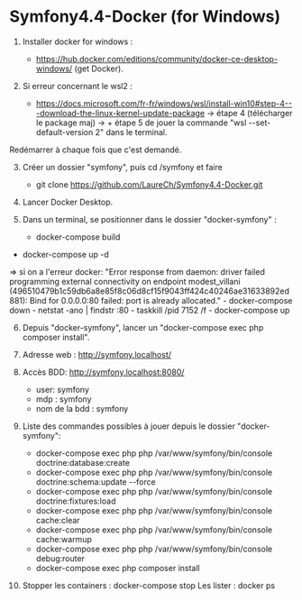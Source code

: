 # Symfony4.4-Docker (for Windows)
1. Installer docker for windows : 
	- https://hub.docker.com/editions/community/docker-ce-desktop-windows/  (get Docker).

2. Si erreur concernant le wsl2 :
	- https://docs.microsoft.com/fr-fr/windows/wsl/install-win10#step-4---download-the-linux-kernel-update-package
		-> étape 4 (télécharger le package maj) 
		-> + étape 5 de jouer la commande "wsl --set-default-version 2" dans le terminal.

Redémarrer à chaque fois que c'est demandé. 

3. Créer un dossier "symfony", puis cd /symfony et faire 
	- git clone https://github.com/LaureCh/Symfony4.4-Docker.git

4. Lancer Docker Desktop.

5. Dans un terminal, se positionner dans le dossier "docker-symfony" : 
	- docker-compose build
  - docker-compose up -d

=> si on a l'erreur docker: "Error response from daemon: driver failed programming external connectivity on endpoint modest_villani (496510479b1c59db6a8e85f8c06d8cf15f9043ff424c40246ae31633892ed881): Bind for 0.0.0.0:80 failed: port is already allocated."
	- docker-compose down
	-  netstat -ano | findstr :80
	-  taskkill /pid 7152 /f
	- docker-compose up

6. Depuis "docker-symfony", lancer un "docker-compose exec php composer install".

7. Adresse web : http://symfony.localhost/

8. Accès BDD: http://symfony.localhost:8080/
    - user: symfony
    - mdp : symfony
    - nom de la bdd : symfony
    
9. Liste des commandes possibles à jouer depuis le dossier "docker-symfony":
    - docker-compose exec php php /var/www/symfony/bin/console doctrine:database:create
    - docker-compose exec php php /var/www/symfony/bin/console doctrine:schema:update --force
    - docker-compose exec php php /var/www/symfony/bin/console doctrine:fixtures:load
    - docker-compose exec php php /var/www/symfony/bin/console cache:clear
    - docker-compose exec php php /var/www/symfony/bin/console cache:warmup
    - docker-compose exec php php /var/www/symfony/bin/console debug:router
    - docker-compose exec php composer install

10. Stopper les containers : docker-compose stop
Les lister : docker ps
